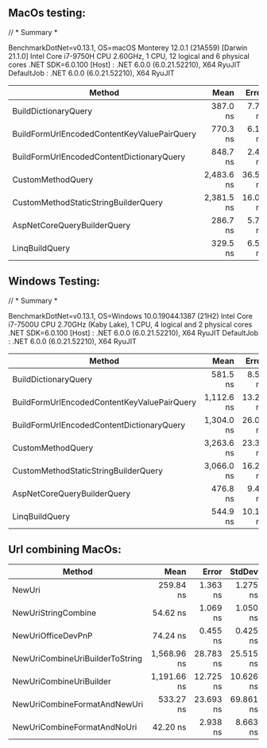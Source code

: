 ## MacOs testing:
// * Summary *

BenchmarkDotNet=v0.13.1, OS=macOS Monterey 12.0.1 (21A559) [Darwin 21.1.0]
Intel Core i7-9750H CPU 2.60GHz, 1 CPU, 12 logical and 6 physical cores
.NET SDK=6.0.100
[Host]     : .NET 6.0.0 (6.0.21.52210), X64 RyuJIT
DefaultJob : .NET 6.0.0 (6.0.21.52210), X64 RyuJIT

|                                      Method |       Mean |    Error |   StdDev |     Median |  Gen 0 | Allocated |
|-------------------------------------------- |-----------:|---------:|---------:|-----------:|-------:|----------:|
|                        BuildDictionaryQuery |   387.0 ns |  7.70 ns | 21.08 ns |   384.4 ns | 0.1540 |     968 B |
| BuildFormUrlEncodedContentKeyValuePairQuery |   770.3 ns |  6.18 ns |  5.78 ns |   773.1 ns | 0.2232 |   1,400 B |
|   BuildFormUrlEncodedContentDictionaryQuery |   848.7 ns |  2.44 ns |  2.28 ns |   849.1 ns | 0.2518 |   1,584 B |
|                           CustomMethodQuery | 2,483.6 ns | 36.50 ns | 56.82 ns | 2,455.9 ns | 0.1945 |   1,232 B |
|        CustomMethodStaticStringBuilderQuery | 2,381.5 ns | 16.03 ns | 12.52 ns | 2,381.5 ns | 0.1373 |     880 B |
|                 AspNetCoreQueryBuilderQuery |   286.7 ns |  5.75 ns |  8.60 ns |   282.6 ns | 0.1183 |     744 B |
|                              LinqBuildQuery |   329.5 ns |  6.52 ns | 11.77 ns |   324.9 ns | 0.1273 |     800 B |

## Windows Testing:
// * Summary *

BenchmarkDotNet=v0.13.1, OS=Windows 10.0.19044.1387 (21H2)
Intel Core i7-7500U CPU 2.70GHz (Kaby Lake), 1 CPU, 4 logical and 2 physical cores
.NET SDK=6.0.100
[Host]     : .NET 6.0.0 (6.0.21.52210), X64 RyuJIT
DefaultJob : .NET 6.0.0 (6.0.21.52210), X64 RyuJIT


|                                      Method |       Mean |    Error |   StdDev |  Gen 0 | Allocated |
|-------------------------------------------- |-----------:|---------:|---------:|-------:|----------:|
|                        BuildDictionaryQuery |   581.5 ns |  8.52 ns |  7.97 ns | 0.4625 |     968 B |
| BuildFormUrlEncodedContentKeyValuePairQuery | 1,112.6 ns | 13.21 ns | 10.31 ns | 0.6695 |   1,400 B |
|   BuildFormUrlEncodedContentDictionaryQuery | 1,304.0 ns | 26.01 ns | 55.99 ns | 0.7572 |   1,584 B |
|                           CustomMethodQuery | 3,263.6 ns | 23.32 ns | 21.81 ns | 0.5875 |   1,232 B |
|        CustomMethodStaticStringBuilderQuery | 3,066.0 ns | 16.22 ns | 14.38 ns | 0.4196 |     880 B |
|                 AspNetCoreQueryBuilderQuery |   476.8 ns |  9.49 ns | 13.61 ns | 0.3557 |     744 B |
|                              LinqBuildQuery |   544.9 ns | 10.15 ns | 10.43 ns | 0.3824 |     800 B |

## Url combining MacOs:

|                          Method |        Mean |     Error |    StdDev |      Median |  Gen 0 | Allocated |
|-------------------------------- |------------:|----------:|----------:|------------:|-------:|----------:|
|                          NewUri |   259.84 ns |  1.363 ns |  1.275 ns |   259.40 ns | 0.0367 |     232 B |
|             NewUriStringCombine |    54.62 ns |  1.069 ns |  1.050 ns |    54.61 ns | 0.0395 |     248 B |
|              NewUriOfficeDevPnP |    74.24 ns |  0.455 ns |  0.425 ns |    74.27 ns | 0.0395 |     248 B |
| NewUriCombineUriBuilderToString | 1,568.96 ns | 28.783 ns | 25.515 ns | 1,565.71 ns | 0.1755 |   1,104 B |
|         NewUriCombineUriBuilder | 1,191.66 ns | 12.725 ns | 10.626 ns | 1,191.78 ns | 0.1335 |     840 B |
|    NewUriCombineFormatAndNewUri |   533.27 ns | 23.693 ns | 69.861 ns |   497.46 ns | 0.0629 |     400 B |
|     NewUriCombineFormatAndNoUri |    42.20 ns |  2.938 ns |  8.663 ns |    38.63 ns | 0.0293 |     184 B |
